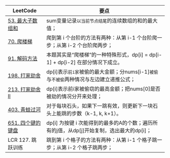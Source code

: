 |LeetCode|要点|
|-----------------------------|-----------------------------|
|[53. 最大子数组和][github-leetcode-0053]|sum变量记录`以当前节点结尾`的连续数组的和的最大值；|
|[70. 爬楼梯][github-leetcode-0070]|爬到第 i 个台阶的方法有两种：从第 i-1 个台阶爬一步；从第 i-2 个台阶爬两步；|
|[91. 解码方法][github-leetcode-0091]|本题其实是“爬楼梯”的一种特殊形式，dp[i] = dp[i-1] + dp[i-2] 在部分情况下成立。|
|[198. 打家劫舍][github-leetcode-0198]|dp[i]表示`前i家`被偷的最大金额；分nums[i-1]`被偷`与`不被偷`两种情况与左边建立递推公式；|
|[213. 打家劫舍 II][github-leetcode-0213]|dp[i]表示前i家被偷窃的最高金额；把nums[0]是否被劫的情况分开来处理；|
|[403. 青蛙过河][github-leetcode-0403]|对于每块石头，如果下一跳有效，则更新下一块石头上能跳的步数（k-1, k, k+1）。|
|[651. 四个键的键盘][github-leetcode-0651]|dp[i] 为按键 i 次能得到的最多的A的个数；遍历所有的j值，从dp[j]开始复制，选出最大的dp[i]；|
|LCR 127. 跳跃训练|跳到第 i 个格子的方法有两种：从第 i-1 个格子跳一步；从第 i-2 个格子跳两步；|











[github-leetcode-0053]: ../../0053.%20Maximum%20Subarray/0053_maxSubArray.h
[github-leetcode-0070]: ../../0070.%20Climbing%20Stairs/0070_climbStairs.h
[github-leetcode-0091]: ../../0091.%20Decode%20Ways/0091_numDecodings.h
[github-leetcode-0403]: ../../0403.%20Frog%20Jump/0403_canCross.h
[github-leetcode-0213]: ../../0213.%20House%20Robber%20II/0213_rob.h
[github-leetcode-0651]: ../../0651.%204%20Keys%20Keyboard
[github-leetcode-0198]: ../../0198.%20House%20Robber/0198_rob.h
